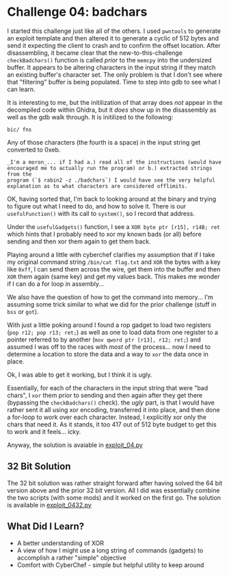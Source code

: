 # Challenge 04: badchars

I started this challenge just like all of the others. I used `pwntools` to 
generate an exploit template and then altered it to generate a cyclic of 512 
bytes and send it expecting the client to crash and to confirm the offset 
location. After disassembling, it became clear that the new-to-this-challenge 
`checkBadchars()` function is called *prior* to the `memcpy` into the undersized 
buffer. It appears to be altering characters in the input string if they match 
an existing buffer's character set. The only problem is that I don't see where 
that "filtering" buffer is being populated. Time to step into gdb to see what I 
can learn.

It is interesting to me, but the initilization of that array does *not* appear 
in the decompiled code within Ghidra, but it *does* show up in the disassembly 
as well as the gdb walk through. It is initilized to the following:

```
bic/ fns
```

Any of those characters (the fourth is a space) in the input string get 
converted to 0xeb.

```{Note}
_I'm a moron_... if I had a.) read all of the instructions (would have 
encouraged me to actually run the program) or b.) extracted strings from the 
program (`$ rabin2 -z ./badchars`) I would have see the very helpful 
explanation as to what characters are considered offlimits.
```

OK, having sorted that, I'm back to looking around at the binary and trying to 
figure out what I need to do, and how to solve it. There is our 
`usefulFunction()` with its call to `system()`, so I record that address.

Under the `usefulGadgets()` function, I see a `XOR byte ptr [r15], r14B; ret` 
which hints that I probably need to xor my known bads (or all) before sending 
and then xor them again to get them back.

Playing around a little with cyberchef clarifies my assumption that if I take my 
original command string `/bin/cat flag.txt` and `XOR` the bytes with a key like 
`0xff`, I can send them across the wire, get them into the buffer and then `XOR` 
them again (same key) and get my values back. This makes me wonder if I can do a 
for loop in assembly...

We also have the question of how to get the command into memory... I'm assuming 
some trick similar to what we did for the prior challenge (stuff in `bss` or 
`got`).

With just a little poking around I found a rop gadget to load two registers 
(`pop r12; pop r13; ret;`) as well as one to load data from one register to a 
pointer referred to by another (`mov qword ptr [r13], r12; ret;`) and assumed I 
was off to the races with *most* of the process... now I need to determine a 
location to store the data and a way to `xor` the data once in place.

Ok, I was able to get it working, but I think it is ugly.

Essentially, for each of the characters in the input string that were "bad 
chars", I `xor` them prior to sending and then again after they get there 
(bypassing the `checkBadchars()` check). the *ugly* part, is that I would have 
rather sent it all using xor encoding, transferred it into place, and then done 
a for-loop to work over each character. Instead, I explicitly xor only the chars 
that need it. As it stands, it too 417 out of 512 byte budget to get this to 
work and it feels... icky.

Anyway, the solution is avaiable in [exploit_04.py](https://github.com/argodev/study/blob/main/src/ropemporium/exploit_04.py)

## 32 Bit Solution

The 32 bit solution was rather straight forward after having solved the 64 bit 
version above and the prior 32 bit version. All I did was essentially combine 
the two scripts (with some mods) and it worked on the first go. The solution is 
available in [exploit_0432.py](https://github.com/argodev/study/blob/main/src/ropemporium/exploit_0432.py)

## What Did I Learn?

* A better understanding of XOR
* A view of how I might use a long string of commands (gadgets) to accomplish a 
  rather "simple" objective
* Comfort with CyberChef - simple but helpful utility to keep around

